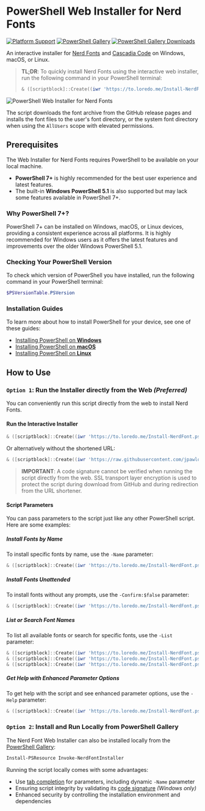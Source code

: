 # PowerShell Web Installer for Nerd Fonts

[![Platform Support](https://img.shields.io/badge/platform-Windows%20%7C%20macOS%20%7C%20Linux-blue)](#)
[![PowerShell Gallery](https://img.shields.io/powershellgallery/v/Invoke-NerdFontInstaller)](https://www.powershellgallery.com/packages/Invoke-NerdFontInstaller)
[![PowerShell Gallery Downloads](https://img.shields.io/powershellgallery/dt/Invoke-NerdFontInstaller)](https://www.powershellgallery.com/packages/Invoke-NerdFontInstaller)

An interactive installer for [Nerd Fonts](https://www.nerdfonts.com/) and [Cascadia Code](https://github.com/microsoft/cascadia-code) on Windows, macOS, or Linux.

> **TL;DR**: To quickly install Nerd Fonts using the interactive web installer, run the following command in your PowerShell terminal:
>
> ```powershell
> & ([scriptblock]::Create((iwr 'https://to.loredo.me/Install-NerdFont.ps1')))
> ```

![PowerShell Web Installer for Nerd Fonts](https://raw.githubusercontent.com/jpawlowski/nerd-fonts-installer-PS/main/images/nerd-fonts-installer.gif)

The script downloads the font archive from the GitHub release pages and installs the font files to
the user's font directory, or the system font directory when using the `AllUsers` scope with
elevated permissions.

## Prerequisites

The Web Installer for Nerd Fonts requires PowerShell to be available on your local machine.

- **PowerShell 7+** is highly recommended for the best user experience and latest features.
- The built-in **Windows PowerShell 5.1** is also supported but may lack some features available in PowerShell 7+.

### Why PowerShell 7+?

PowerShell 7+ can be installed on Windows, macOS, or Linux devices, providing a consistent experience across all platforms. It is highly recommended for Windows users as it offers the latest features and improvements over the older Windows PowerShell 5.1.

### Checking Your PowerShell Version

To check which version of PowerShell you have installed, run the following command in your PowerShell terminal:

```powershell
$PSVersionTable.PSVersion
```

### Installation Guides

To learn more about how to install PowerShell for your device, see one of these guides:

- [Installing PowerShell on **Windows**](https://learn.microsoft.com/en-us/powershell/scripting/install/installing-powershell-on-windows)
- [Installing PowerShell on **macOS**](https://learn.microsoft.com/en-us/powershell/scripting/install/installing-powershell-on-macos)
- [Installing PowerShell on **Linux**](https://learn.microsoft.com/en-us/powershell/scripting/install/installing-powershell-on-linux)

## How to Use

### `Option 1`: Run the Installer directly from the Web _(Preferred)_

You can conveniently run this script directly from the web to install Nerd Fonts.

#### Run the Interactive Installer

```powershell
& ([scriptblock]::Create((iwr 'https://to.loredo.me/Install-NerdFont.ps1')))
```

Or alternatively without the shortened URL:

```powershell
& ([scriptblock]::Create((iwr 'https://raw.githubusercontent.com/jpawlowski/nerd-fonts-installer-PS/main/Invoke-NerdFontInstaller.ps1')))
```

> **IMPORTANT**: A code signature cannot be verified when running the script directly from the web.
> SSL transport layer encryption is used to protect the script during download from GitHub and during
> redirection from the URL shortener.

#### Script Parameters

You can pass parameters to the script just like any other PowerShell script. Here are some examples:

##### Install Fonts by Name

To install specific fonts by name, use the `-Name` parameter:

```powershell
& ([scriptblock]::Create((iwr 'https://to.loredo.me/Install-NerdFont.ps1'))) -Name hack, heavy-data
```

##### Install Fonts Unattended

To install fonts without any prompts, use the `-Confirm:$false` parameter:

```powershell
& ([scriptblock]::Create((iwr 'https://to.loredo.me/Install-NerdFont.ps1'))) -Confirm:$false -Name hack, heavy-data
```

##### List or Search Font Names

To list all available fonts or search for specific fonts, use the `-List` parameter:

```powershell
& ([scriptblock]::Create((iwr 'https://to.loredo.me/Install-NerdFont.ps1'))) -List All
& ([scriptblock]::Create((iwr 'https://to.loredo.me/Install-NerdFont.ps1'))) -List hack
& ([scriptblock]::Create((iwr 'https://to.loredo.me/Install-NerdFont.ps1'))) -List cas*
```

##### Get Help with Enhanced Parameter Options

To get help with the script and see enhanced parameter options, use the `-Help` parameter:

```powershell
& ([scriptblock]::Create((iwr 'https://to.loredo.me/Install-NerdFont.ps1'))) -Help ?
```

### `Option 2`: Install and Run Locally from PowerShell Gallery

The Nerd Font Web Installer can also be installed locally from the [PowerShell Gallery](https://www.powershellgallery.com/packages/Invoke-NerdFontInstaller):

```powershell
Install-PSResource Invoke-NerdFontInstaller
```

Running the script locally comes with some advantages:

- Use [tab completion](https://learn.microsoft.com/en-us/powershell/scripting/learn/shell/tab-completion) for parameters, including dynamic `-Name` parameter
- Ensuring script integrity by validating its [code signature](https://learn.microsoft.com/en-us/powershell/module/microsoft.powershell.core/about/about_signing) _(Windows only)_
- Enhanced security by controlling the installation environment and dependencies
